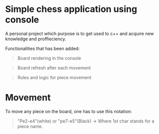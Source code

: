 # Simple chess application using console
A personal project which purpose is to get used to c++ and acquire new knowledge and proffieciency.

Functionalities that has been added:
  > Board rendering in the console
  
  > Board refresh after each movement
  
  > Rules and logic for piece movement
  
# Movement

To move any piece on the board, one has to use this notation:

  >"Pe2-e4"(white) or "pe7-e5"(Black) -> Where 1st char stands for a piece name.
